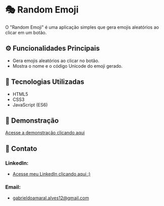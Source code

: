 # 🎭 Random Emoji



O "Random Emoji" é uma aplicação simples que gera emojis aleatórios ao clicar em um botão.

## ⚙️ Funcionalidades Principais
- Gera emojis aleatórios ao clicar no botão.
- Mostra o nome e o código Unicode do emoji gerado.

## 🚀 Tecnologias Utilizadas

- HTML5
- CSS3
- JavaScript (ES6)

## 🔗 Demonstração

[Acesse a demonstração clicando aqui](https://skypse.github.io/Projeto-40-JavaScript-Random-Emoji/)

## 📧 Contato

### LinkedIn:
- [Acesse meu LinkedIn clicando aqui :)](https://www.linkedin.com/in/gabriel-do-amaral-alves-3a1055236/)

### Email:
- gabrieldoamaral.alves12@gmail.com
